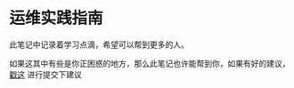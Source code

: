 # 运维实践指南

此笔记中记录着学习点滴，希望可以帮到更多的人。

如果这其中有些是你正困惑的地方，那么此笔记也许能帮到你，如果有好的建议，[戳这](https://github.com/BillWang139967/op_practice_book/issues) 进行提交下建议


